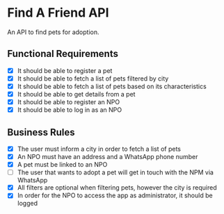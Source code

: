 # Find A Friend API

An API to find pets for adoption.

## Functional Requirements

- [x] It should be able to register a pet
- [x] It should be able to fetch a list of pets filtered by city
- [x] It should be able to fetch a list of pets based on its characteristics
- [x] It should be able to get details from a pet
- [x] It should be able to register an NPO
- [x] It should be able to log in as an NPO

## Business Rules

- [x] The user must inform a city in order to fetch a list of pets
- [x] An NPO must have an address and a WhatsApp phone number
- [x] A pet must be linked to an NPO
- [ ] The user that wants to adopt a pet will get in touch with the NPM via WhatsApp
- [x] All filters are optional when filtering pets, however the city is required
- [x] In order for the NPO to access the app as administrator, it should be logged

